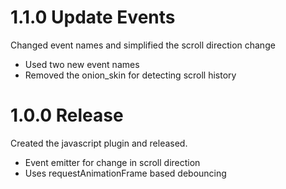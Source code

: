 # 1.1.0 Update Events
Changed event names and simplified the scroll direction change
- Used two new event names
- Removed the onion_skin for detecting scroll history

# 1.0.0 Release

Created the javascript plugin and released.
- Event emitter for change in scroll direction
- Uses requestAnimationFrame based debouncing
